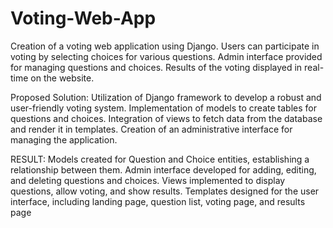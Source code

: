 # Voting-Web-App
Creation of a voting  web application using Django.
Users can participate in voting by selecting choices for various questions.
Admin interface provided for managing questions and choices.
Results of the voting displayed in real-time on the website.

Proposed Solution:
Utilization of Django framework to develop a robust and user-friendly voting system.
Implementation of models to create tables for questions and choices.
Integration of views to fetch data from the database and render it in templates.
Creation of an administrative interface for managing the application.

RESULT:
Models created for Question and Choice entities, establishing a relationship between them.
Admin interface developed for adding, editing, and deleting questions and choices.
Views implemented to display questions, allow voting, and show results.
Templates designed for the user interface, including landing page, question list, voting page, and results page

